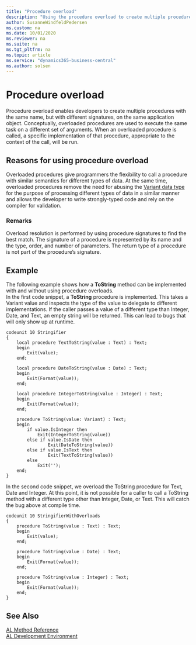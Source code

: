 ```yaml
---
title: "Procedure overload"
description: "Using the procedure overload to create multiple procedures with the same name, but with different signatures, on the same application object."
author: SusanneWindfeldPedersen
ms.custom: na
ms.date: 10/01/2020
ms.reviewer: na
ms.suite: na
ms.tgt_pltfrm: na
ms.topic: article
ms.service: "dynamics365-business-central"
ms.author: solsen
---
```


# Procedure overload
 
Procedure overload enables developers to create multiple procedures with the same name, but with different signatures, on the same application object. Conceptually, overloaded procedures are used to execute the same task on a different set of arguments. When an overloaded procedure is called, a specific implementation of that procedure, appropriate to the context of the call, will be run. 

## Reasons for using procedure overload

Overloaded procedures give programmers the flexibility to call a procedure with similar semantics for different types of data. At the same time, overloaded procedures remove the need for abusing the [Variant data type](../methods-auto/variant/variant-data-type.md) for the purpose of processing different types of data in a similar manner and allows the developer to write strongly-typed code and rely on the compiler for validation. 

### Remarks 
Overload resolution is performed by using procedure signatures to find the best match. The signature of a procedure is represented by its name and the type, order, and number of parameters. The return type of a procedure is not part of the procedure’s signature. 


## Example
The following example shows how a **ToString** method can be implemented with and without using procedure overloads.  
In the first code snippet, a **ToString** procedure is implemented. This takes a Variant value and inspects the type of the value to delegate to different implementations. If the caller passes a value of a different type than Integer, Date, and Text, an empty string will be returned. This can lead to bugs that will only show up at runtime. 


```
codeunit 10 Stringifier 
{ 
    local procedure TextToString(value : Text) : Text; 
    begin 
        Exit(value); 
    end; 
 
    local procedure DateToString(value : Date) : Text; 
    begin 
        Exit(Format(value)); 
    end; 
 
    local procedure IntegerToString(value : Integer) : Text; 
    begin 
        Exit(Format(value)); 
    end; 
 
    procedure ToString(value: Variant) : Text; 
    begin 
        if value.IsInteger then 
            Exit(IntegerToString(value)) 
        else if value.IsDate then 
                Exit(DateToString(value))
        else if value.IsText then 
                Exit(TextToString(value))
        else 
            Exit(''); 
    end; 
} 

```

In the second code snippet, we overload the ToString procedure for Text, Date and Integer. At this point, it is not possible for a caller to call a ToString method with a different type other than Integer, Date, or Text. This will catch the bug above at compile time. 

```
codeunit 10 StringifierWithOverloads 
{ 
    procedure ToString(value : Text) : Text; 
    begin 
        Exit(value); 
    end; 
 
    procedure ToString(value : Date) : Text; 
    begin 
        Exit(Format(value)); 
    end; 
 
    procedure ToString(value : Integer) : Text; 
    begin 
        Exit(Format(value)); 
    end; 
} 
```

## See Also

[AL Method Reference](../methods-auto/library.md)  
[AL Development Environment](../devenv-reference-overview.md)  
